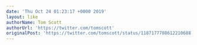 ```yaml
---
date: 'Thu Oct 24 01:23:17 +0000 2019'
layout: like
authorName: Tom Scott
authorUrl: 'https://twitter.com/tomscott'
originalPost: 'https://twitter.com/tomscott/status/1187177708612210688'
---
```

